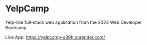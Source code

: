 # YelpCamp

Yelp-like full-stack web application from the 2024 Web Developer Bootcamp.

Live App: https://yelpcamp-s39h.onrender.com/


